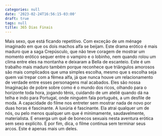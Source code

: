 ```yaml
---
categories: null
date: '2023-02-24T16:56:15-03:00'
draft: true
tags: null
title: 365 Dias Finais
---
```


Mais sexo, que está ficando repetitivo. Com exceção de um ménage imaginado em que os dois machos alfa se beijam. Este drama erótico é mais maduro que a saga Crepúsculo, que não teve coragem de mostrar um momento erótico sequer entre o vampiro e o lobinho, nem quando rolou um clima entre eles na montanha e deixaram a Bella de escanteio. Este é um trabalho mais maduro também porque reconhece que triângulos amorosos são mais complicados que uma simples escolha, mesmo que s escolha seja quem vai trepar com a fêmea alfa, já que nunca houve um relacionamento de verdade entre esses personagens mal acabados. Eles são nossa Imaginação de pobre sobre como é o mundo dos ricos, olhando para o horizonte toda hora, jogando tênis, cuidando de um ateliê quando dá na telha e indo para Portugal, onde ninguém fala português, a um desfile de moda. A capacidade do filme nos entreter sem mostrar nada de novo por duas horas é fascinante. A luxúria é fascinante. Ela atrai qualquer um de nós, ou pelo menos qualquer um que é minimamente, saudavelmente, materialista. E enxerga um quê de bonecos sexuais nesta aventura erótica sem sexo explícito. E por fim, dica, o filme continua sem terminar seus arcos. Este é apenas mais um deles.